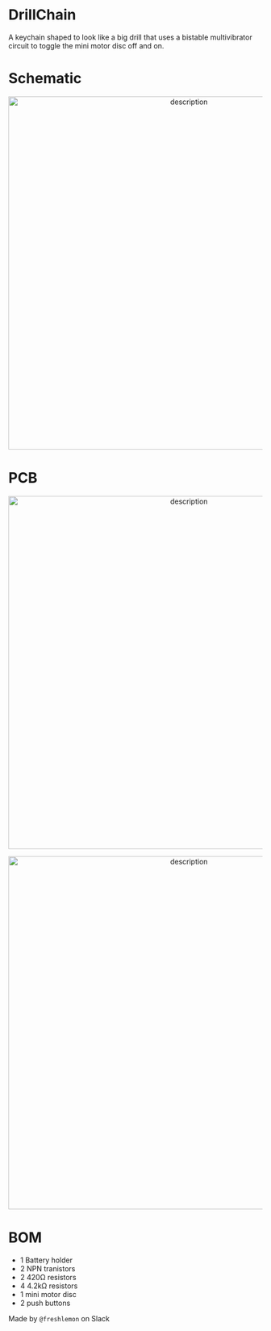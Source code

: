 # DrillChain
A keychain shaped to look like a big drill that uses a bistable multivibrator circuit to toggle the mini motor disc off and on.

# Schematic
<p align="center">
  <img src="https://github.com/user-attachments/assets/fa68ed04-0229-410f-846f-37a3cbeeb337" alt="description" width="700">

</p>

# PCB
<p align="center">
  <img src="https://github.com/user-attachments/assets/7e8d771c-b56f-48f4-ae61-e52d20bb911c" alt="description" width="700">
</p>

<p align="center">
  <img src="https://github.com/user-attachments/assets/e3219117-7f79-4347-9d9b-c3952d902e15" alt="description" width="700">
</p>

# BOM
- 1 Battery holder
- 2 NPN tranistors
- 2 420Ω resistors
- 4 4.2kΩ resistors
- 1 mini motor disc
- 2 push buttons

Made by `@freshlemon` on Slack
